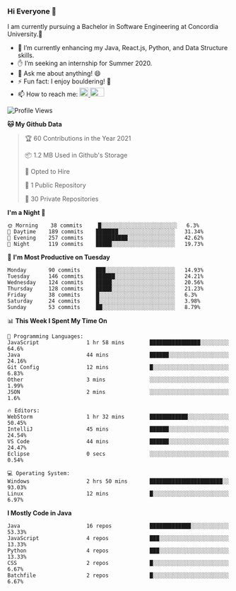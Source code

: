 ### Hi Everyone 👋
I am currently pursuing a Bachelor in Software Engineering at Concordia University.🏫

- 🌱 I’m currently enhancing my Java, React.js, Python, and Data Structure skills.
- ✋ I’m seeking an internship for Summer 2020.
- 💬 Ask me about anything! 😄
- ⚡ Fun fact: I enjoy bouldering! 🧗‍
- 📫 How to reach me: <a href="https://www.linkedin.com/in/siu-tong-ye/" target="_blank"> <img width="20px" width="32" src="https://cdn.jsdelivr.net/npm/simple-icons@v3/icons/linkedin.svg" /> </a> <a href="mailto:SiuTongYe@gmail.com" target="_blank"> <img height="20" width="32" src="https://cdn.jsdelivr.net/npm/simple-icons@v3/icons/gmail.svg" /> </a>

<!--START_SECTION:waka-->
![Profile Views](http://img.shields.io/badge/Profile%20Views-1-blue)

**🐱 My Github Data** 

> 🏆 60 Contributions in the Year 2021
 > 
> 📦 1.2 MB Used in Github's Storage 
 > 
> 💼 Opted to Hire
 > 
> 📜 1 Public Repository 
 > 
> 🔑 30 Private Repositories  
 > 
**I'm a Night 🦉** 

```text
🌞 Morning    38 commits     █░░░░░░░░░░░░░░░░░░░░░░░░   6.3% 
🌆 Daytime    189 commits    ███████░░░░░░░░░░░░░░░░░░   31.34% 
🌃 Evening    257 commits    ██████████░░░░░░░░░░░░░░░   42.62% 
🌙 Night      119 commits    █████░░░░░░░░░░░░░░░░░░░░   19.73%

```
📅 **I'm Most Productive on Tuesday** 

```text
Monday       90 commits     ███░░░░░░░░░░░░░░░░░░░░░░   14.93% 
Tuesday      146 commits    ██████░░░░░░░░░░░░░░░░░░░   24.21% 
Wednesday    124 commits    █████░░░░░░░░░░░░░░░░░░░░   20.56% 
Thursday     128 commits    █████░░░░░░░░░░░░░░░░░░░░   21.23% 
Friday       38 commits     █░░░░░░░░░░░░░░░░░░░░░░░░   6.3% 
Saturday     24 commits     █░░░░░░░░░░░░░░░░░░░░░░░░   3.98% 
Sunday       53 commits     ██░░░░░░░░░░░░░░░░░░░░░░░   8.79%

```


📊 **This Week I Spent My Time On** 

```text
💬 Programming Languages: 
JavaScript               1 hr 58 mins        ████████████████░░░░░░░░░   64.6% 
Java                     44 mins             ██████░░░░░░░░░░░░░░░░░░░   24.16% 
Git Config               12 mins             █░░░░░░░░░░░░░░░░░░░░░░░░   6.83% 
Other                    3 mins              ░░░░░░░░░░░░░░░░░░░░░░░░░   1.99% 
JSON                     2 mins              ░░░░░░░░░░░░░░░░░░░░░░░░░   1.6%

🔥 Editors: 
WebStorm                 1 hr 32 mins        ████████████░░░░░░░░░░░░░   50.45% 
IntelliJ                 45 mins             ██████░░░░░░░░░░░░░░░░░░░   24.54% 
VS Code                  44 mins             ██████░░░░░░░░░░░░░░░░░░░   24.47% 
Eclipse                  0 secs              ░░░░░░░░░░░░░░░░░░░░░░░░░   0.54%

💻 Operating System: 
Windows                  2 hrs 50 mins       ███████████████████████░░   93.03% 
Linux                    12 mins             █░░░░░░░░░░░░░░░░░░░░░░░░   6.97%

```

**I Mostly Code in Java** 

```text
Java                     16 repos            █████████████░░░░░░░░░░░░   53.33% 
JavaScript               4 repos             ███░░░░░░░░░░░░░░░░░░░░░░   13.33% 
Python                   4 repos             ███░░░░░░░░░░░░░░░░░░░░░░   13.33% 
CSS                      2 repos             █░░░░░░░░░░░░░░░░░░░░░░░░   6.67% 
Batchfile                2 repos             █░░░░░░░░░░░░░░░░░░░░░░░░   6.67%

```



<!--END_SECTION:waka-->
